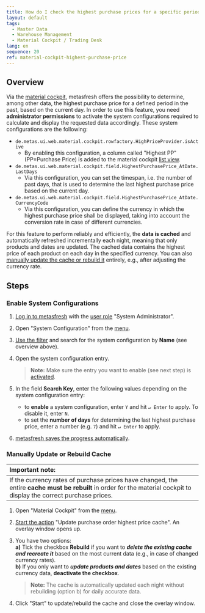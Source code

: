 ```yaml
---
title: How do I check the highest purchase prices for a specific period? (System Administrator)
layout: default
tags:
  - Master Data
  - Warehouse Management
  - Material Cockpit / Trading Desk
lang: en
sequence: 20
ref: material-cockpit-highest-purchase-price
---
```


<!--
see also: https://github.com/metasfresh/mf15/issues/2942
-->

## Overview
Via the [material cockpit](Material-Cockpit), metasfresh offers the possibility to determine, among other data, the highest purchase price for a defined period in the past, based on the current day. In order to use this feature, you need **administrator permissions** to activate the system configurations required to calculate and display the requested data accordingly. These system configurations are the following:
- `de.metas.ui.web.material.cockpit.rowfactory.HighPriceProvider.isActive`
    - By enabling this configuration, a column called "Highest PP" (PP=Purchase Price) is added to the material cockpit [list view](ViewModes#list-view).
- `de.metas.ui.web.material.cockpit.field.HighestPurchasePrice_AtDate.LastDays`
    - Via this configuration, you can set the timespan, i.e. the number of past days, that is used to determine the last highest purchase price based on the current day.
- `de.metas.ui.web.material.cockpit.field.HighestPurchasePrice_AtDate.CurrencyCode`
    - Via this configuration, you can define the currency in which the highest purchase price shall be displayed, taking into account the conversion rate in case of different currencies.

For this feature to perform reliably and efficiently, the **data is cached** and  automatically refreshed incrementally each night, meaning that only products and dates are updated. The cached data contains the highest price of each product on each day in the specified currency.
You can also [manually update the cache or rebuild it](#update-rebuild-cache) entirely, e.g., after adjusting the currency rate.

## Steps

### Enable System Configurations
1. [Log in to metasfresh](Login) with the [user role](NewUserRole) "System Administrator".
1. Open "System Configuration" from the [menu](Menu).
1. [Use the filter](Filtering_function) and search for the system configuration by **Name** (see overview above).
1. Open the system configuration entry.
    >**Note:** Make sure the entry you want to enable (see next step) is [activated](Activate_record).

1. In the field **Search Key**, enter the following values depending on the system configuration entry:
    - to **enable** a system configuration, enter `Y` and hit `↵ Enter` to apply. To disable it, enter `N`.
    - to set the **number of days** for determining the last highest purchase price, enter a number (e.g. `7`) and hit `↵ Enter` to apply.

1. [metasfresh saves the progress automatically](Saveindicator).

### <a name="update-rebuild-cache">Manually Update or Rebuild Cache</a>

| **Important note:** |
| :--- |
| If the currency rates of purchase prices have changed, the entire **cache must be rebuilt** in order for the material cockpit to display the correct purchase prices. |

1. Open "Material Cockpit" from the [menu](Menu).
1. [Start the action](StartAction#actions-menu) "Update purchase order highest price cache". An overlay window opens up.
1. You have two options:<br>
    **a)** Tick the checkbox **Rebuild** if you want to ***delete the existing cache and recreate it*** based on the most current data (e.g., in case of changed currency rates).<br>
    **b)** If you only want to ***update products and dates*** based on the existing currency data, **deactivate the checkbox**.
    >**Note:** The cache is automatically updated each night without rebuilding (option b) for daily accurate data.

1. Click "Start" to update/rebuild the cache and close the overlay window.
